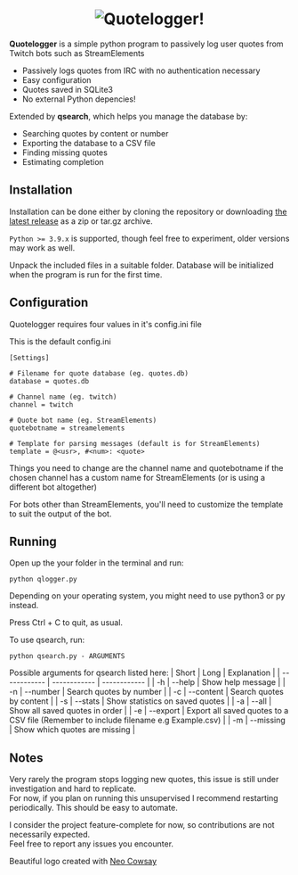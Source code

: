 <h1 align="center">
  <img src="https://github.com/user-attachments/assets/727ac73f-7bfe-4802-acc4-f6802347cc2c" alt="Quotelogger!">

</h1>

**Quotelogger** is a simple python program to passively log user quotes from Twitch bots such as StreamElements

- Passively logs quotes from IRC with no authentication necessary
- Easy configuration
- Quotes saved in SQLite3
- No external Python depencies!

Extended by **qsearch**, which helps you manage the database by:
- Searching quotes by content or number
- Exporting the database to a CSV file
- Finding missing quotes
- Estimating completion

## Installation
Installation can be done either by cloning the repository or downloading [the latest release](https://github.com/aebos/Quotelogger/releases/latest) as a zip or tar.gz archive.

`Python >= 3.9.x` is supported, though feel free to experiment, older versions may work as well.

Unpack the included files in a suitable folder.  Database will be initialized when the program is run for the first time.

## Configuration
Quotelogger requires four values in it's config.ini file

This is the default config.ini
```
[Settings]

# Filename for quote database (eg. quotes.db)
database = quotes.db

# Channel name (eg. twitch)
channel = twitch

# Quote bot name (eg. StreamElements)
quotebotname = streamelements

# Template for parsing messages (default is for StreamElements)
template = @<usr>, #<num>: <quote>
```
Things you need to change are the channel name and quotebotname if the chosen channel has a custom name for StreamElements (or is using a different bot altogether)

For bots other than StreamElements, you'll need to customize the template to suit the output of the bot. 

## Running
Open up the your folder in the terminal and run:
```
python qlogger.py
```
Depending on your operating system, you might need to use python3 or py instead.

Press Ctrl + C to quit, as usual.

To use qsearch, run:
```
python qsearch.py - ARGUMENTS
```
Possible arguments for qsearch listed here:
| Short | Long | Explanation |
| ------------ | ------------ | ------------ |
| -h | --help | Show help message |
| -n | --number | Search quotes by number |
| -c | --content | Search quotes by content |
| -s | --stats | Show statistics on saved quotes |
| -a | --all | Show all saved quotes in order |
| -e | --export | Export all saved quotes to a CSV file (Remember to include filename e.g Example.csv) |
| -m | --missing | Show which quotes are missing |

## Notes
Very rarely the program stops logging new quotes, this issue is still under investigation and hard to replicate.\
For now, if you plan on running this unsupervised I recommend restarting periodically. This should be easy to automate.

I consider the project feature-complete for now, so contributions are not necessarily expected.\
Feel free to report any issues you encounter.

Beautiful logo created with [Neo Cowsay](https://github.com/Code-Hex/Neo-cowsay)
